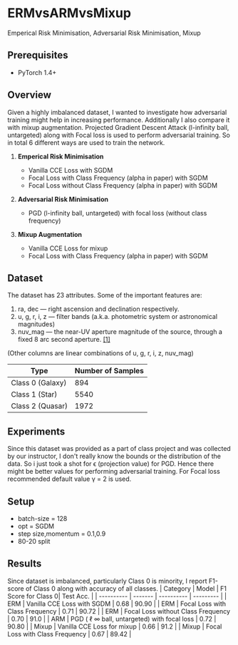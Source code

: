 # ERMvsARMvsMixup
Emperical Risk Minimisation, Adversarial Risk Minimisation, Mixup
## Prerequisites

- PyTorch 1.4+

## Overview
Given a highly imbalanced dataset, I wanted to investigate how adversarial training might help in increasing performance. Additionally I also compare it with mixup augmentation. Projected Gradient Descent Attack (l-infinity ball, untargeted) along with Focal loss is used to perform adversarial training. So in total 6 different ways are used to train the network.

1. <b>Emperical Risk Minimisation</b>
    - Vanilla CCE Loss with SGDM
    - Focal Loss with Class Frequency (alpha in paper) with SGDM
    - Focal Loss without Class Frequency (alpha in paper) with SGDM

2. <b>Adversarial Risk Minimisation</b>
    - PGD (l-infinity ball, untargeted) with focal loss (without class frequency)

3. <b>Mixup Augmentation</b>
    - Vanilla CCE Loss for mixup
    - Focal Loss with Class Frequency (alpha in paper) with SGDM

## Dataset
The dataset has 23 attributes. Some of the important features are:
1.	ra, dec — right ascension and declination respectively.
2.	u, g, r, i, z — filter bands (a.k.a. photometric system or astronomical magnitudes)
3.	nuv_mag — the near-UV aperture magnitude of the source, through a fixed 8
                       arc second aperture. <a href = "https://heasarc.nasa.gov/W3Browse/all/uit.html"> [1] </a> 
                       
(Other columns are linear combinations of u, g, r, i, z, nuv_mag) 

| Type  | Number of Samples |
| ------- | ---------- |
| Class 0 (Galaxy) | 894 |  
| Class 1 (Star) | 5540 |
| Class 2 (Quasar) | 1972 |

## Experiments
Since this dataset was provided as a part of class project and was collected by our instructor, I don't really know the bounds or the distribution of the data. So i just took a shot for ϵ (projection value) for PGD. Hence there might be better values for performing adversarial training. For Focal loss recommended default value γ = 2 is used.

## Setup
- batch-size = 128
- opt = SGDM
- step size,momentum = 0.1,0.9
- 80-20 split

## Results
Since dataset is imbalanced, particularly Class 0 is minority, I report F1-score of Class 0 along with accuracy of all classes.
| Category | Model   | F1 Score for Class 0| Test Acc.  |
| ---------- | ------- | ---------- | ---------  |
| ERM | Vanilla CCE Loss with SGDM | 0.68 | 90.90 |
| ERM | Focal Loss with Class Frequency | 0.71 | 90.72 |
| ERM | Focal Loss without Class Frequency | 0.70 | 91.0 |
| ARM | PGD ( ℓ ∞ ball, untargeted) with focal loss | 0.72 | 90.80 |
| Mixup | Vanilla CCE Loss for mixup | 0.66 | 91.2 |
| Mixup | Focal Loss with Class Frequency | 0.67 | 89.42 |
